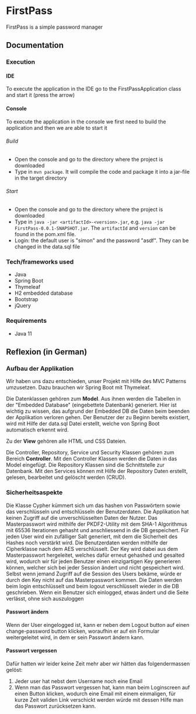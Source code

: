 # FirstPass
FirstPass is a simple password manager

## Documentation
### Execution
#### IDE
To execute the application in the IDE go to the FirstPassApplication class and start it (press the arrow)
#### Console
To execute the application in the console we first need to build the application and then we are able to start it
###### Build
* Open the console and go to the directory where the project is downloaded
* Type in `mvn package`. It will compile the code and package it into a jar-file in the target directory
###### Start
* Open the console and go to the directory where the project is downloaded
* Type in `java -jar <artifactId>-<version>.jar`, e.g. `java -jar FirstPass-0.0.1-SNAPSHOT.jar`. The `artifactId` and `version` can be found in the pom.xml file.
* Login: the default user is "simon" and the password "asdf". They can be changed in the data.sql file

### Tech/frameworks used
* Java
* Spring Boot
* Thymeleaf
* H2 embedded database
* Bootstrap
* jQuery

### Requirements
* Java 11

## Reflexion (in German)
### Aufbau der Applikation
Wir haben uns dazu entschieden, unser Projekt mit Hilfe des MVC Patterns umzusetzen. Dazu brauchen wir Spring Boot mit Thymeleaf.

Die Datenklassen gehören zum **Model**. Aus ihnen werden die Tabellen in der "Embedded Database" (eingebettete Datenbank) generiert.
Hier ist wichtig zu wissen, das aufgrund der Embedded DB die Daten beim beenden der Applikation verloren gehen. Der Benutzer
der zu Beginn bereits existiert, wird mit Hilfe der data.sql Datei erstellt, welche von Spring Boot automatisch erkennt wird.

Zu der **View** gehören alle HTML und CSS Dateien.

Die Controller, Repository, Service und Security Klassen gehören zum Bereich **Controller**. Mit den Controller Klassen
werden die Daten in das Model eingefügt. Die Repository Klassen sind die Schnittstelle zur Datenbank. Mit den Services können
mit Hilfe der Repository Daten erstellt, gelesen, bearbeitet und gelöscht werden (CRUD).

### Sicherheitsaspekte
Die Klasse Cypher kümmert sich um das hashen von Passwörtern sowie das verschlüsseln und entschlüsseln der Benutzerdaten.
Die Applikation hat keinen Zugriff auf die unverschlüsselten Daten der Nutzer. Das Masterpasswort wird mithilfe der PKDF2-Utility mit dem SHA-1 Algorithmus mit 65536 Iterationen gehasht und anschliessend in die DB gespeichert.
Für jeden User wird ein zufälliger Salt generiert, mit dem die Sicherheit des Hashes noch verstärkt wird. Die Benutzerdaten werden mithilfe der Cipherklasse nach dem AES verschlüsselt. Der Key wird dabei aus dem Masterpasswort hergeleitet, welches dafür erneut gehashed und gesalted wird, wodurch wir für jeden Benutzer einen einzigartigen Key generieren können, welcher sich bei jeder Session ändert und nicht gespeichert wird. Selbst wenn jemand Zugriff auf die Session des Users bekäme, würde er durch den Key nicht auf das Masterpasswort kommen.
Die Daten werden beim login entschlüsselt und beim logout verschlüsselt wieder in die DB geschrieben. Wenn ein Benutzer sich einlogged, etwas ändert und die Seite verlässt, ohne sich auszuloggen

#### Passwort ändern
Wenn der User eingelogged ist, kann er neben dem Logout button auf einen change-password button klicken, woraufhin er auf ein Formular weitergeleitet wird, in dem er sein Passwort ändern kann.

#### Passwort vergessen
Dafür hatten wir leider keine Zeit mehr aber wir hätten das folgendermassen gelöst:
1. Jeder user hat nebst dem Username noch eine Email
2. Wenn man das Passwort vergessen hat, kann man beim Loginscreen auf einen Button klicken, wodurch eine Email mit einem einmaligen, für kurze Zeit validen Link verschickt werden würde mit dessen Hilfe man das Passwort zurücksetzen kann.